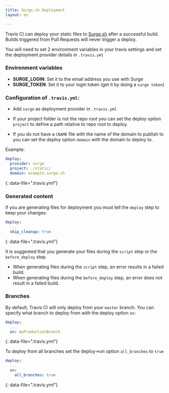```yaml
---
title: Surge.sh Deployment
layout: en

---
```


Travis CI can deploy your static files to [Surge.sh](https://surge.sh/) after a successful build. Builds triggered from Pull Requests will never trigger a deploy.

You will need to set 2 environment variables in your travis settings and set the deployment provider details in `.travis.yml`

### Environment variables

- **SURGE_LOGIN**: Set it to the email address you use with Surge
- **SURGE_TOKEN**: Set it to your login token (get it by doing a `surge token`)

### Configuration of `.travis.yml`:

- Add `surge` as deployment provider in `.travis.yml`

- If your project folder is not the repo root you can set the deploy option `project` to define a path relative to repo root to deploy.

- If you do not have a `CNAME` file with the name of the domain to publish to you can set the deploy option `domain` with the domain to deploy to.

Example:

```yaml
deploy:
  provider: surge
  project: ./static/
  domain: example.surge.sh  
```
{: data-file=".travis.yml"}

### Generated content

If you are generating files for deployment you must tell the `deploy` step to keep your changes:

```yaml
deploy:
  ...
  skip_cleanup: true
```
{: data-file=".travis.yml"}

It is suggested that you generate your files during the `script` step or the `before_deploy` step.

- When generating files during the `script` step, an error results in a failed build.
- When generating files during the `before_deploy` step, an error does *not* result in a failed build.

### Branches

By default, Travis CI will only deploy from your `master` branch. You can specify what branch to deploy from with the deploy option `on`:

```yaml
deploy:
  ...
  on: myProductionBranch
```
{: data-file=".travis.yml"}

To deploy from all branches set the deploy->on option `all_branches` to `true`

```yaml
deploy:
  ...
  on:
    all_branches: true
```
{: data-file=".travis.yml"}
